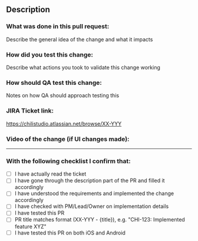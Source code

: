 ## Description
### What was done in this pull request:

Describe the general idea of the change and what it impacts

### How did you test this change:

Describe what actions you took to validate this change working

### How should QA test this change:

Notes on how QA should approach testing this

### JIRA Ticket link:

https://chilistudio.atlassian.net/browse/XX-YYY

### Video of the change (if UI changes made):



---

### With the following checklist I confirm that:
- [ ] I have actually read the ticket
- [ ] I have gone through the description part of the PR and filled it accordingly
- [ ] I have understood the requirements and implemented the change accordingly
- [ ] I have checked with PM/Lead/Owner on implementation details
- [ ] I have tested this PR
- [ ] PR title matches format (XX-YYY - {title}), e.g. "CHI-123: Implemented feature XYZ"
- [ ] I have tested this PR on both iOS and Android
